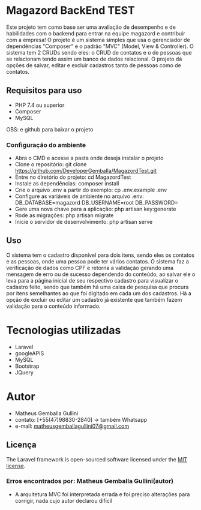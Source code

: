 
# Magazord BackEnd TEST

Este projeto tem como base ser uma avaliação de desempenho e de habilidades com o backend para entrar na equipe magazord e contribuir com a empresa! O projeto é um sistema simples que usa o gerenciador de dependências "Composer" e o padrão "MVC" (Model, View & Controller). O sistema tem 2 CRUDs sendo eles: o CRUD de contatos e o de pessoas que se relacionam tendo assim um banco de dados relacional. O projeto dá opções de salvar, editar e excluir cadastros tanto de pessoas como de contatos.

## Requisitos para uso

- PHP 7.4 ou superior
- Composer
- MySQL

OBS: e github para baixar o projeto


### Configuração do ambiente

- Abra o CMD e acesse a pasta onde deseja instalar o projeto
- Clone o repositório: git clone https://github.com/DeveloperGemballa/MagazordTest.git
- Entre no diretório do projeto: cd MagazordTest
- Instale as dependências: composer install
- Crie o arquivo .env a partir do exemplo: cp .env.example .env
- Configure as variáveis de ambiente no arquivo .env:   DB_DATABASE=magazord
                                                        DB_USERNAME=root
                                                        DB_PASSWORD=
- Gere uma nova chave para a aplicação: php artisan key:generate
- Rode as migrações: php artisan migrate
- Inicie o servidor de desenvolvimento: php artisan serve


## Uso

O sistema tem o cadastro disponível para dois itens, sendo eles os contatos e as pessoas, onde uma pessoa pode ter vários contatos. O sistema faz a verificação de dados como CPF e retorna a validação gerando uma mensagem de erro ou de sucesso dependendo do conteúdo, ao salvar ele o leva para a página inicial de seu respectivo cadastro para visualizar o cadastro feito, sendo que também há uma caixa de pesquisa que procura por itens semelhantes ao que foi digitado em cada um dos cadastros. Há a opção de excluir ou editar um cadastro já existente que também fazem validação para o conteúdo informado.

# Tecnologias utilizadas

- Laravel
- googleAPIS
- MySQL
- Bootstrap
- JQuery

# Autor

- Matheus Gemballa Gullini
- contato: [+55(47)98830-2840] -> também Whatsapp
- e-mail: matheusgemballagullini07@gmail.com

## Licença

The Laravel framework is open-sourced software licensed under the [MIT license](https://opensource.org/licenses/MIT).

### Erros encontrados por: Matheus Gemballa Gullini(autor)

- A arquitetura MVC foi interpretada errada e foi preciso alterações para corrigir, nada cujo autor declarou difícil
